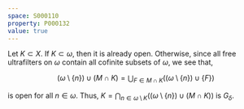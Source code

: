 ```yaml
---
space: S000110
property: P000132
value: true
---
```


Let $K \subset X$. If $K \subset \omega$, then it is already open. Otherwise, since all free ultrafilters on $\omega$ contain all cofinite subsets of $\omega$, we see that,

$$(\omega \setminus \{n\}) \cup (M \cap K) = \bigcup_{F \in M \cap K} ((\omega \setminus \{n\}) \cup \{F\})$$

is open for all $n \in \omega$. Thus, $K = \bigcap_{n \in \omega \setminus K} ((\omega \setminus \{n\}) \cup (M \cap K))$ is $G_\delta$.
